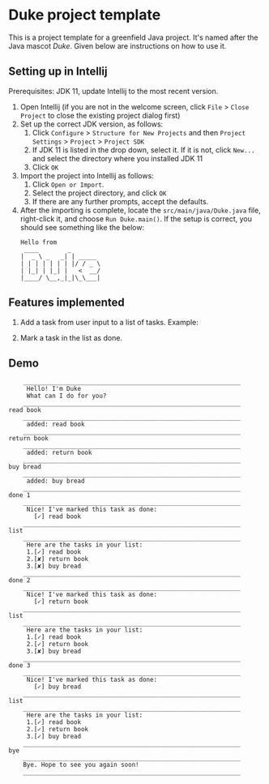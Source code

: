 # Duke project template

This is a project template for a greenfield Java project. It's named after the Java mascot _Duke_. Given below are instructions on how to use it.

## Setting up in Intellij

Prerequisites: JDK 11, update Intellij to the most recent version.

1. Open Intellij (if you are not in the welcome screen, click `File` > `Close Project` to close the existing project dialog first)
1. Set up the correct JDK version, as follows:
   1. Click `Configure` > `Structure for New Projects` and then `Project Settings` > `Project` > `Project SDK`
   1. If JDK 11 is listed in the drop down, select it. If it is not, click `New...` and select the directory where you installed JDK 11
   1. Click `OK`
1. Import the project into Intellij as follows:
   1. Click `Open or Import`.
   1. Select the project directory, and click `OK`
   1. If there are any further prompts, accept the defaults.
1. After the importing is complete, locate the `src/main/java/Duke.java` file, right-click it, and choose `Run Duke.main()`. If the setup is correct, you should see something like the below:
   ```
   Hello from
    ____        _        
   |  _ \ _   _| | _____ 
   | | | | | | | |/ / _ \
   | |_| | |_| |   <  __/
   |____/ \__,_|_|\_\___|
   ```

## Features implemented

1. Add a task from user input to a list of tasks. Example:
    
2. Mark a task in the list as done.

## Demo
   ```
       ____________________________________________________________
        Hello! I'm Duke 
        What can I do for you?
       ____________________________________________________________
   read book
       ____________________________________________________________
        added: read book
       ____________________________________________________________
   return book 
       ____________________________________________________________
        added: return book 
       ____________________________________________________________
   buy bread
       ____________________________________________________________
        added: buy bread
       ____________________________________________________________
   done 1
       ____________________________________________________________
        Nice! I've marked this task as done: 
          [✓] read book
       ____________________________________________________________
   list
       ____________________________________________________________
        Here are the tasks in your list:
        1.[✓] read book
        2.[✘] return book 
        3.[✘] buy bread
       ____________________________________________________________
   done 2
       ____________________________________________________________
        Nice! I've marked this task as done: 
          [✓] return book 
       ____________________________________________________________
   list
       ____________________________________________________________
        Here are the tasks in your list:
        1.[✓] read book
        2.[✓] return book 
        3.[✘] buy bread
       ____________________________________________________________
   done 3
       ____________________________________________________________
        Nice! I've marked this task as done: 
          [✓] buy bread
       ____________________________________________________________
   list
       ____________________________________________________________
        Here are the tasks in your list:
        1.[✓] read book
        2.[✓] return book 
        3.[✓] buy bread
       ____________________________________________________________
   bye
       ____________________________________________________________
       Bye. Hope to see you again soon!
       ____________________________________________________________
   ```